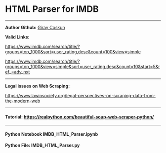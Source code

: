 # HTML Parser for IMDB
---
**Author Github:** [Giray Coskun](https://github.com/giraycoskun)

**Valid Links:**

https://www.imdb.com/search/title/?groups=top_1000&sort=user_rating,desc&count=100&view=simple

https://www.imdb.com/search/title/?groups=top_1000&view=simple&sort=user_rating,desc&count=10&start=5&ref_=adv_nxt

---
**Legal issues on Web Scraping:**

https://www.lawinsociety.org/legal-perspectives-on-scraping-data-from-the-modern-web

---

#### Tutorial: https://realpython.com/beautiful-soup-web-scraper-python/

---

#### Python Notebook	IMDB_HTML_Parser.ipynb
#### Python File:	IMDB_HTML_Parser.py